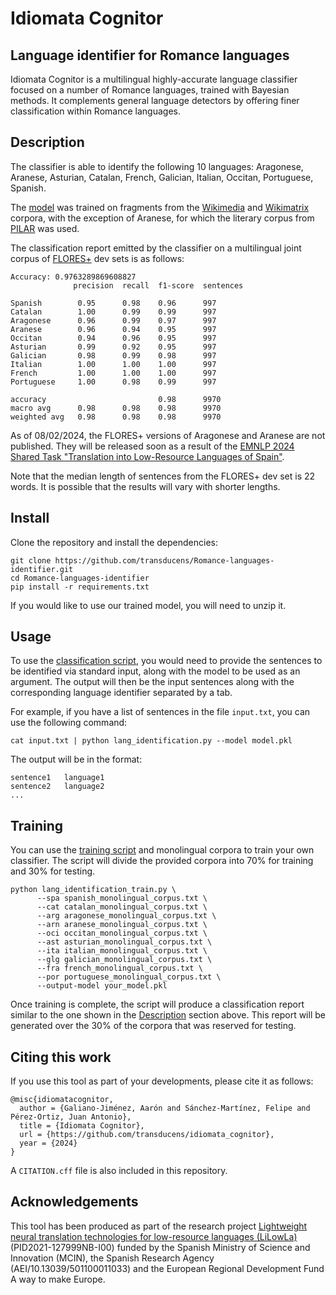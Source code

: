 # Idiomata Cognitor

## Language identifier for Romance languages

Idiomata Cognitor is a multilingual highly-accurate language classifier focused on a number of Romance languages, trained with Bayesian methods. It complements general language detectors by offering finer classification within Romance languages.

## Description

The classifier is able to identify the following 10 languages: Aragonese, Aranese, Asturian, Catalan, French, Galician, Italian, Occitan, Portuguese, Spanish.

The [model](https://github.com/transducens/Romance-languages-identifier/blob/main/model.pkl.gz) was trained on fragments from the [Wikimedia](https://opus.nlpl.eu/wikimedia/ast&es/v20230407/wikimedia) and [Wikimatrix](https://opus.nlpl.eu/WikiMatrix/an&es/v1/WikiMatrix) corpora, with the exception of Aranese, for which the literary corpus from [PILAR](https://github.com/transducens/PILAR) was used.

The classification report emitted by the classifier on a multilingual joint corpus of [FLORES+](https://github.com/openlanguagedata/flores) dev sets is as follows:

```
Accuracy: 0.9763289869608827
              precision  recall  f1-score  sentences

Spanish        0.95      0.98    0.96      997
Catalan        1.00      0.99    0.99      997
Aragonese      0.96      0.99    0.97      997
Aranese        0.96      0.94    0.95      997
Occitan        0.94      0.96    0.95      997
Asturian       0.99      0.92    0.95      997
Galician       0.98      0.99    0.98      997
Italian        1.00      1.00    1.00      997
French         1.00      1.00    1.00      997
Portuguese     1.00      0.98    0.99      997

accuracy                         0.98      9970
macro avg      0.98      0.98    0.98      9970
weighted avg   0.98      0.98    0.98      9970
```
As of 08/02/2024, the FLORES+ versions of Aragonese and Aranese are not published. They will be released soon as a result of the [EMNLP 2024 Shared Task "Translation into Low-Resource Languages of Spain"](https://www2.statmt.org/wmt24/romance-task.html).

Note that the median length of sentences from the FLORES+ dev set is 22 words. It is possible that the results will vary with shorter lengths.

## Install

Clone the repository and install the dependencies:

```
git clone https://github.com/transducens/Romance-languages-identifier.git
cd Romance-languages-identifier
pip install -r requirements.txt
```

If you would like to use our trained model, you will need to unzip it.

## Usage

To use the [classification script](https://github.com/transducens/Romance-languages-identifier/blob/main/lang_identification.py), you would need to provide the sentences to be identified via standard input, along with the model to be used as an argument. The output will then be the input sentences along with the corresponding language identifier separated by a tab.

For example, if you have a list of sentences in the file `input.txt`, you can use the following command:

```
cat input.txt | python lang_identification.py --model model.pkl
```

The output will be in the format:

```
sentence1   language1
sentence2   language2
...
```

## Training

You can use the [training script](https://github.com/transducens/Romance-languages-identifier/blob/main/lang_identification_train.py) and monolingual corpora to train your own classifier. The script will divide the provided corpora into 70% for training and 30% for testing.

```
python lang_identification_train.py \
      --spa spanish_monolingual_corpus.txt \
      --cat catalan_monolingual_corpus.txt \
      --arg aragonese_monolingual_corpus.txt \
      --arn aranese_monolingual_corpus.txt \
      --oci occitan_monolingual_corpus.txt \
      --ast asturian_monolingual_corpus.txt \
      --ita italian_monolingual_corpus.txt \
      --glg galician_monolingual_corpus.txt \
      --fra french_monolingual_corpus.txt \
      --por portuguese_monolingual_corpus.txt \
      --output-model your_model.pkl
```

Once training is complete, the script will produce a classification report similar to the one shown in the [Description](#description) section above. This report will be generated over the 30% of the corpora that was reserved for testing.

## Citing this work

If you use this tool as part of your developments, please cite it as follows:

```
@misc{idiomatacognitor,
  author = {Galiano-Jiménez, Aarón and Sánchez-Martínez, Felipe and Pérez-Ortiz, Juan Antonio},
  title = {Idiomata Cognitor},
  url = {https://github.com/transducens/idiomata_cognitor},
  year = {2024}
}
```

A `CITATION.cff` file is also included in this repository.

## Acknowledgements

This tool has been produced as part of the research project [Lightweight neural translation technologies for low-resource languages (LiLowLa)](https://transducens.dlsi.ua.es/lilowla/) (PID2021-127999NB-I00) funded by the Spanish Ministry of Science and Innovation (MCIN), the Spanish Research Agency (AEI/10.13039/501100011033) and the European Regional Development Fund A way to make Europe.
